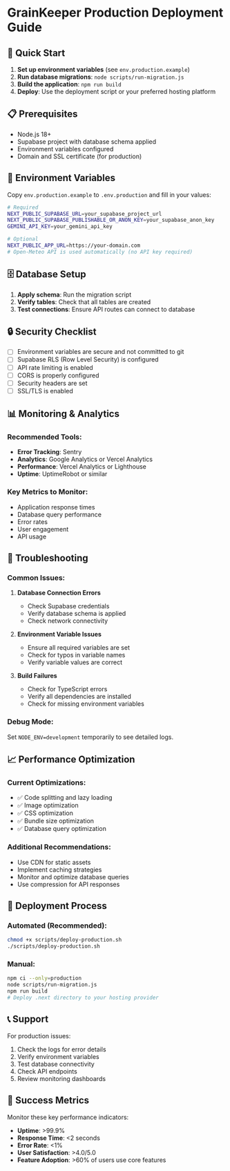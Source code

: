 # GrainKeeper Production Deployment Guide

## 🚀 Quick Start

1. **Set up environment variables** (see `env.production.example`)
2. **Run database migrations**: `node scripts/run-migration.js`
3. **Build the application**: `npm run build`
4. **Deploy**: Use the deployment script or your preferred hosting platform

## 📋 Prerequisites

- Node.js 18+ 
- Supabase project with database schema applied
- Environment variables configured
- Domain and SSL certificate (for production)

## 🔧 Environment Variables

Copy `env.production.example` to `.env.production` and fill in your values:

```bash
# Required
NEXT_PUBLIC_SUPABASE_URL=your_supabase_project_url
NEXT_PUBLIC_SUPABASE_PUBLISHABLE_OR_ANON_KEY=your_supabase_anon_key
GEMINI_API_KEY=your_gemini_api_key

# Optional
NEXT_PUBLIC_APP_URL=https://your-domain.com
# Open-Meteo API is used automatically (no API key required)
```

## 🗄️ Database Setup

1. **Apply schema**: Run the migration script
2. **Verify tables**: Check that all tables are created
3. **Test connections**: Ensure API routes can connect to database

## 🔒 Security Checklist

- [ ] Environment variables are secure and not committed to git
- [ ] Supabase RLS (Row Level Security) is configured
- [ ] API rate limiting is enabled
- [ ] CORS is properly configured
- [ ] Security headers are set
- [ ] SSL/TLS is enabled

## 📊 Monitoring & Analytics

### Recommended Tools:
- **Error Tracking**: Sentry
- **Analytics**: Google Analytics or Vercel Analytics
- **Performance**: Vercel Analytics or Lighthouse
- **Uptime**: UptimeRobot or similar

### Key Metrics to Monitor:
- Application response times
- Database query performance
- Error rates
- User engagement
- API usage

## 🚨 Troubleshooting

### Common Issues:

1. **Database Connection Errors**
   - Check Supabase credentials
   - Verify database schema is applied
   - Check network connectivity

2. **Environment Variable Issues**
   - Ensure all required variables are set
   - Check for typos in variable names
   - Verify variable values are correct

3. **Build Failures**
   - Check for TypeScript errors
   - Verify all dependencies are installed
   - Check for missing environment variables

### Debug Mode:
Set `NODE_ENV=development` temporarily to see detailed logs.

## 📈 Performance Optimization

### Current Optimizations:
- ✅ Code splitting and lazy loading
- ✅ Image optimization
- ✅ CSS optimization
- ✅ Bundle size optimization
- ✅ Database query optimization

### Additional Recommendations:
- Use CDN for static assets
- Implement caching strategies
- Monitor and optimize database queries
- Use compression for API responses

## 🔄 Deployment Process

### Automated (Recommended):
```bash
chmod +x scripts/deploy-production.sh
./scripts/deploy-production.sh
```

### Manual:
```bash
npm ci --only=production
node scripts/run-migration.js
npm run build
# Deploy .next directory to your hosting provider
```

## 📞 Support

For production issues:
1. Check the logs for error details
2. Verify environment variables
3. Test database connectivity
4. Check API endpoints
5. Review monitoring dashboards

## 🎯 Success Metrics

Monitor these key performance indicators:
- **Uptime**: >99.9%
- **Response Time**: <2 seconds
- **Error Rate**: <1%
- **User Satisfaction**: >4.0/5.0
- **Feature Adoption**: >60% of users use core features
